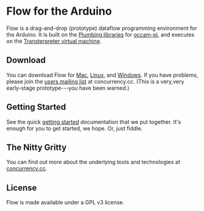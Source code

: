 # Flow for the Arduino
Flow is a drag-and-drop (prototype) dataflow programming environment for the Arduino. It is built on the <a href="http://concurrency.cc/">Plumbing libraries</a> for <a href="http://occam-pi.org/">occam-pi</a>, and executes on the <a href="http://transterpreter.org/">Transterpreter virtual machine</a>.

## Download
You can download Flow for [Mac](http://goo.gl/HNalJ), [Linux](), and [Windows](). If you have problems, please join the [users mailing list](http://concurrency.cc/docs/mailinglists.html) at concurrency.cc. (This is a very,very early-stage prototype---you have been warned.)

## Getting Started

See the quick [getting started](https://github.com/craftofelectronics/flow/blob/master/docu/getting-started.md) documentation that we put together. It's enough for you to get started, we hope. Or, just fiddle.

## The Nitty Gritty
You can find out more about the underlying tools and technologies at <a href="http://concurrency.cc/">concurrency.cc</a>.

## License
Flow is made available under a GPL v3 license.  